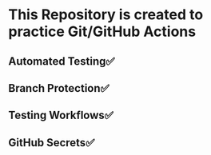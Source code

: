 # This  Repository is created to practice Git/GitHub Actions
## Automated Testing✅
## Branch Protection✅
## Testing Workflows✅
## GitHub Secrets✅
